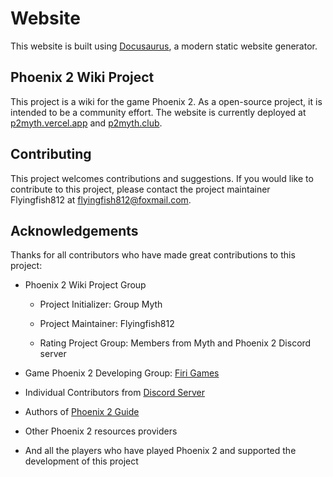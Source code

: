 # Website

This website is built using [Docusaurus](https://docusaurus.io/), a modern static website generator.

## Phoenix 2 Wiki Project

This project is a wiki for the game Phoenix 2. As a open-source project, it is intended to be a community effort. The website is currently deployed at [p2myth.vercel.app](p2myth.vercel.app) and [p2myth.club](p2myth.club).

## Contributing

This project welcomes contributions and suggestions. If you would like to contribute to this project, please contact the project maintainer Flyingfish812 at flyingfish812@foxmail.com.

## Acknowledgements

Thanks for all contributors who have made great contributions to this project:

- Phoenix 2 Wiki Project Group

    - Project Initializer: Group Myth

    - Project Maintainer: Flyingfish812

    - Rating Project Group: Members from Myth and Phoenix 2 Discord server 

- Game Phoenix 2 Developing Group: [Firi Games](https://discord.gg/phoenix2)

- Individual Contributors from [Discord Server](https://discord.gg/phoenix2)

- Authors of [Phoenix 2 Guide](https://gamefaqs.gamespot.com/iphone/193681-phoenix-ii/faqs/76704/)

- Other Phoenix 2 resources providers

- And all the players who have played Phoenix 2 and supported the development of this project
